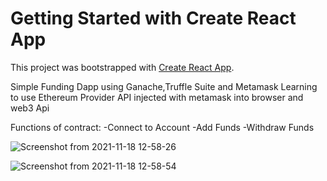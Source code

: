 # Getting Started with Create React App

This project was bootstrapped with [Create React App](https://github.com/facebook/create-react-app).


Simple Funding Dapp using Ganache,Truffle Suite and Metamask
Learning to use Ethereum Provider API injected with metamask into browser
and web3 Api

Functions of contract:
-Connect to Account
-Add Funds
-Withdraw Funds


![Screenshot from 2021-11-18 12-58-26](https://user-images.githubusercontent.com/35309049/142403541-53c8024b-f204-426c-a37e-50347cf624a8.png)


![Screenshot from 2021-11-18 12-58-54](https://user-images.githubusercontent.com/35309049/142403582-b110b3ec-7a46-44c2-a8b5-fb514d2a8efb.png)


